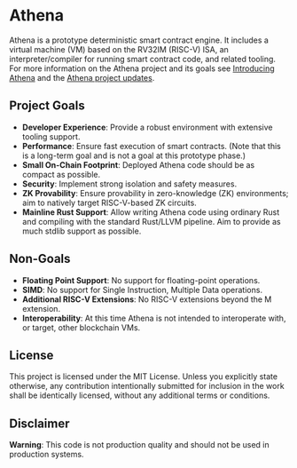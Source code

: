 # Athena

Athena is a prototype deterministic smart contract engine. It includes a virtual machine (VM) based on the RV32IM (RISC-V) ISA, an interpreter/compiler for running smart contract code, and related tooling. For more information on the Athena project and its goals see [Introducing Athena](https://spacemesh.io/blog/introducing-athena/) and the [Athena project updates](https://athenavm.github.io/).

## Project Goals
- **Developer Experience**: Provide a robust environment with extensive tooling support.
- **Performance**: Ensure fast execution of smart contracts. (Note that this is a long-term goal and is not a goal at this prototype phase.)
- **Small On-Chain Footprint**: Deployed Athena code should be as compact as possible.
- **Security**: Implement strong isolation and safety measures.
- **ZK Provability**: Ensure provability in zero-knowledge (ZK) environments; aim to natively target RISC-V-based ZK circuits.
- **Mainline Rust Support**: Allow writing Athena code using ordinary Rust and compiling with the standard Rust/LLVM pipeline. Aim to provide as much stdlib support as possible.

## Non-Goals
- **Floating Point Support**: No support for floating-point operations.
- **SIMD**: No support for Single Instruction, Multiple Data operations.
- **Additional RISC-V Extensions**: No RISC-V extensions beyond the M extension.
- **Interoperability**: At this time Athena is not intended to interoperate with, or target, other blockchain VMs.

## License
This project is licensed under the MIT License. Unless you explicitly state otherwise, any contribution intentionally submitted for inclusion in the work shall be identically licensed, without any additional terms or conditions.

## Disclaimer
**Warning**: This code is not production quality and should not be used in production systems.

